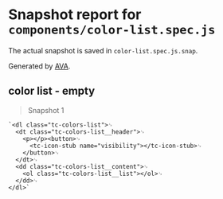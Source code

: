 # Snapshot report for `components/color-list.spec.js`

The actual snapshot is saved in `color-list.spec.js.snap`.

Generated by [AVA](https://avajs.dev).

## color list - empty

> Snapshot 1

    `<dl class="tc-colors-list">␊
      <dt class="tc-colors-list__header">␊
        <p></p><button>␊
          <tc-icon-stub name="visibility"></tc-icon-stub>␊
        </button>␊
      </dt>␊
      <dd class="tc-colors-list__content">␊
        <ol class="tc-colors-list__list"></ol>␊
      </dd>␊
    </dl>`
